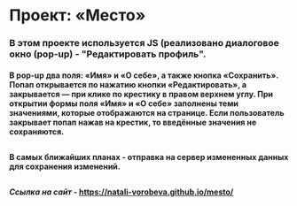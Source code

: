 # Проект: «Место»

### В этом проекте используется JS (реализовано диалоговое окно (pop-up) - "Редактировать профиль".  
#### В pop-up два поля: «Имя» и «О себе», а также кнопка «Сохранить». Попап открывается по нажатию кнопки «Редактировать», а закрывается — при клике по крестику в правом верхнем углу. При открытии формы поля «Имя» и «О себе» заполнены теми значениями, которые отображаются на странице. Если пользователь закрывает попап нажав на крестик, то введённые значения не сохраняются. 
##    
##    
#### В самых ближайших планах - отправка на сервер измененных данных для сохранения изменений.
##    
## 
#### _Ссылка на сайт_ - https://natali-vorobeva.github.io/mesto/


